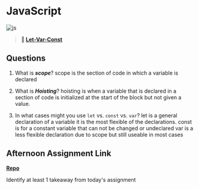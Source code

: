 # JavaScript

![js](https://bcw.blob.core.windows.net/public/img/courses/js.gif)

> **📖 [Let-Var-Const](https://codeworksacademy.com/fs-student-guide/resources/wk2/01-Let-Var-Const)**

## Questions

1. What is ***scope***?
scope is the section of code in which a variable is declared 

2. What is ***Hoisting***?
hoisting is when a variable that is declared in a section of code is initialized at the start of the block but not given a value.

3. In what cases might you use `let` vs. `const` vs. `var`?
let is a general declaration of a variable it is the most flexible of the declarations. 
const is for a constant variable that can not be changed or undeclared 
var is a less flexible declaration due to scope but still useable in most cases

## Afternoon Assignment Link

**[Repo](https://github.com/Joshua-Jensen/<ASSIGNMENT_REPO>)**

Identify at least 1 takeaway from today's assignment
